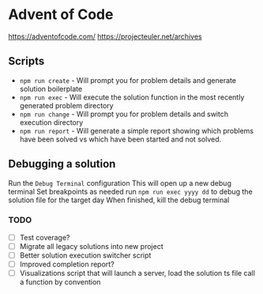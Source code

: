 # Advent of Code

https://adventofcode.com/
https://projecteuler.net/archives

## Scripts

- `npm run create` - Will prompt you for problem details and generate solution boilerplate
- `npm run exec` - Will execute the solution function in the most recently generated problem directory
- `npm run change` - Will prompt you for problem details and switch execution directory
- `npm run report` - Will generate a simple report showing which problems have been solved vs which have been started and not solved.

## Debugging a solution

Run the `Debug Terminal` configuration
This will open up a new debug terminal
Set breakpoints as needed
run `npm run exec yyyy dd` to debug the solution file for the target day
When finished, kill the debug terminal

### TODO

- [ ] Test coverage?
- [ ] Migrate all legacy solutions into new project
- [ ] Better solution execution switcher script
- [ ] Improved completion report?
- [ ] Visualizations script that will launch a server, load the solution ts file call a function by convention
